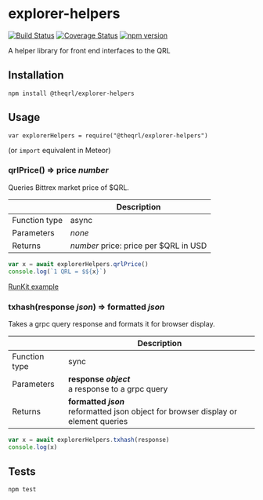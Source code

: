 # explorer-helpers

[![Build Status](https://travis-ci.org/theQRL/explorer-helpers.svg?branch=master)](https://travis-ci.org/theQRL/explorer-helpers) [![Coverage Status](https://coveralls.io/repos/github/theQRL/explorer-helpers/badge.svg?branch=master)](https://coveralls.io/github/theQRL/explorer-helpers?branch=master) [![npm version](https://badge.fury.io/js/%40theqrl%2Fexplorer-helpers.svg)](https://badge.fury.io/js/%40theqrl%2Fexplorer-helpers)

A helper library for front end interfaces to the QRL

## Installation

  `npm install @theqrl/explorer-helpers`

## Usage

`var explorerHelpers = require("@theqrl/explorer-helpers")`

(or `import` equivalent in Meteor)

### qrlPrice() => price _number_

Queries Bittrex market price of $QRL.

|   | Description |
| --- | --- |
| Function type | async 						 |
| Parameters    | _none_ 						 |
| Returns       | _number_ price: price per $QRL in USD |

```javascript
var x = await explorerHelpers.qrlPrice()
console.log(`1 QRL = $${x}`)
```
[RunKit example](https://runkit.com/jplomas/5ae04b2b291cdd0011f7a1a6)

### txhash(response _json_) => formatted _json_

Takes a grpc query response and formats it for browser display.

|   | Description |
| --- | --- |
| Function type | sync 						 |
| Parameters    | **response _object_**<br>a response to a grpc query |
| Returns       | **formatted _json_**<br>reformatted json object for browser display or element queries |

```javascript
var x = await explorerHelpers.txhash(response)
console.log(x)
```

## Tests

  `npm test`